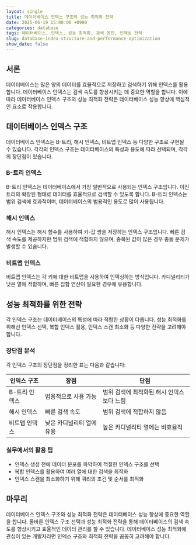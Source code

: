 ```yaml
---
layout: single
title: 데이터베이스 인덱스 구조와 성능 최적화 전략
date: 2025-06-19 15:00:00 +0900
categories: database
tags: 데이터베이스, 인덱스, 성능 최적화, 검색 엔진, 인덱싱 전략
slug: database-index-structure-and-performance-optimization
show_date: false
---
```


## 서론

데이터베이스는 많은 양의 데이터를 효율적으로 저장하고 검색하기 위해 인덱스를 활용합니다. 데이터베이스 인덱스는 검색 속도를 향상시키는 데 중요한 역할을 합니다. 이에 따라 데이터베이스 인덱스 구조와 성능 최적화 전략은 데이터베이스 성능 향상에 핵심적인 요소로 작용합니다.

## 데이터베이스 인덱스 구조

데이터베이스 인덱스는 B-트리, 해시 인덱스, 비트맵 인덱스 등 다양한 구조로 구현될 수 있습니다. 각각의 인덱스 구조는 데이터베이스의 특성과 용도에 따라 선택되며, 각각의 장단점이 있습니다.

### B-트리 인덱스

B-트리 인덱스는 데이터베이스에서 가장 일반적으로 사용되는 인덱스 구조입니다. 이진 트리의 확장된 형태로 데이터를 효율적으로 검색할 수 있도록 합니다. B-트리 인덱스는 범위 검색에 효과적이며, 데이터베이스의 범용적인 용도로 많이 사용됩니다.

### 해시 인덱스

해시 인덱스는 해시 함수를 사용하여 키-값 쌍을 저장하는 인덱스 구조입니다. 빠른 검색 속도를 제공하지만 범위 검색에 적합하지 않으며, 중복된 값이 많은 경우 충돌 문제가 발생할 수 있습니다.

### 비트맵 인덱스

비트맵 인덱스는 각 키에 대한 비트맵을 사용하여 인덱싱하는 방식입니다. 카디널리티가 낮은 열에 적합하며, 빠른 집합 연산이 필요한 경우에 유용합니다.

## 성능 최적화를 위한 전략

각 인덱스 구조는 데이터베이스의 특성에 따라 적합한 상황이 다릅니다. 성능 최적화를 위해선 인덱스 선택, 복합 인덱스 활용, 인덱스 스캔 최소화 등 다양한 전략을 고려해야 합니다.

### 장단점 분석

각 인덱스 구조의 장단점을 정리한 표는 다음과 같습니다:

| 인덱스 구조   | 장점                             | 단점                                       |
|--------------|---------------------------------|-------------------------------------------|
| B-트리 인덱스 | 범용적으로 사용 가능              | 범위 검색에 최적화된 해시 인덱스보다 느림 |
| 해시 인덱스   | 빠른 검색 속도                    | 범위 검색에 적합하지 않음                   |
| 비트맵 인덱스 | 낮은 카디널리티 열에 유용         | 높은 카디널리티 열에는 비효율적               |

### 실무에서의 활용 팁

- 인덱스 생성 전에 데이터 분포를 파악하여 적절한 인덱스 구조를 선택
- 복합 인덱스를 활용하여 여러 열에 대한 검색을 최적화
- 인덱스 스캔을 최소화하기 위해 쿼리의 조건 및 순서를 최적화

## 마무리

데이터베이스 인덱스 구조와 성능 최적화 전략은 데이터베이스 성능 향상에 중요한 역할을 합니다. 올바른 인덱스 구조 선택과 성능 최적화 전략을 통해 데이터베이스의 검색 속도를 향상시키고 효율적인 데이터 관리를 할 수 있습니다. 데이터베이스 성능 최적화에 관심이 있는 개발자라면 인덱스 구조와 최적화 전략을 꼼꼼히 고려해야 합니다.